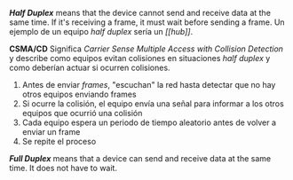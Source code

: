 
***Half Duplex*** means that the device cannot send and receive data at the same time. If it's receiving a frame, it must wait before sending a frame.
Un ejemplo de un equipo *half duplex* sería un *[[hub]]*.

**CSMA/CD** Significa *Carrier Sense Multiple Access with Collision Detection* y describe como equipos evitan colisiones en situaciones *half duplex* y como deberían actuar si ocurren colisiones.
1. Antes de enviar *frames*, "escuchan" la red hasta detectar que no hay otros equipos enviando frames
2. Si ocurre la colisión, el equipo envía una señal para informar a los otros equipos que ocurrió una colisión
3. Cada equipo espera un periodo de tiempo aleatorio antes de volver a enviar un frame
4. Se repite el proceso


***Full Duplex*** means that a device can send and receive data at the same time. It does not have to wait.

